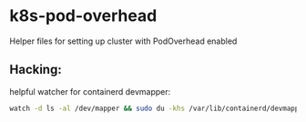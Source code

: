 # k8s-pod-overhead

Helper files for setting up cluster with PodOverhead enabled


## Hacking:

helpful watcher for containerd devmapper:
```bash
watch -d ls -al /dev/mapper && sudo du -khs /var/lib/containerd/devmapper/*
```
